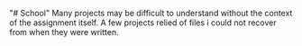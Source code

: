 "# School" 
Many projects may be difficult to understand without the context of the assignment itself.
A few projects relied of files i could not recover from when they were written.
